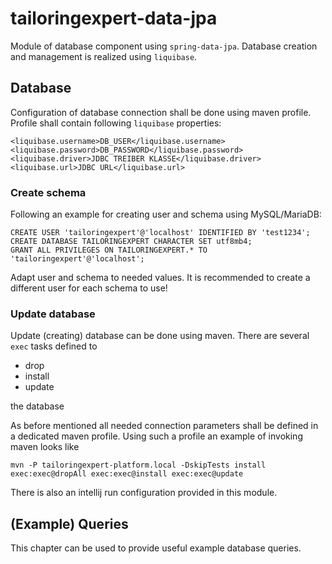 # tailoringexpert-data-jpa

Module of database component using `spring-data-jpa`.
Database creation and management is realized using `liquibase`.

## Database

Configuration of database connection shall be done using maven profile.
Profile shall contain following `liquibase` properties:

```
<liquibase.username>DB_USER</liquibase.username>
<liquibase.password>DB_PASSWORD</liquibase.password>
<liquibase.driver>JDBC TREIBER KLASSE</liquibase.driver>
<liquibase.url>JDBC URL</liquibase.url>
```

### Create schema

Following an example for creating user and schema using MySQL/MariaDB:

```
CREATE USER 'tailoringexpert'@'localhost' IDENTIFIED BY 'test1234';
CREATE DATABASE TAILORINGEXPERT CHARACTER SET utf8mb4;
GRANT ALL PRIVILEGES ON TAILORINGEXPERT.* TO 'tailoringexpert'@'localhost';
```

Adapt user and schema to needed values.
It is recommended to create a different user for each schema to use!

### Update database

Update (creating) database can be done using maven.
There are several `exec` tasks defined to

* drop
* install
* update

the database

As before mentioned all needed connection parameters shall be defined in a dedicated maven profile.
Using such a profile an example of invoking maven looks like

```
mvn -P tailoringexpert-platform.local -DskipTests install exec:exec@dropAll exec:exec@install exec:exec@update 
```

There is also an intellij run configuration provided in this module.

## (Example) Queries

This chapter can be used to provide useful example database queries.
